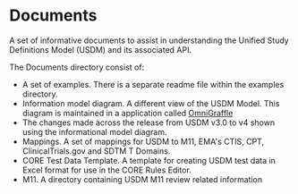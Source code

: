 # Documents

A set of informative documents to assist in understanding the Unified Study Definitions Model (USDM) and its associated API.

The Documents directory consist of:

- A set of examples. There is a separate readme file within the examples directory.
- Information model diagram. A different view of the USDM Model. This diagram is maintained in a application called [OmniGraffle](https://www.omnigroup.com/omnigraffle)
- The changes made across the release from USDM v3.0 to v4 shown using the informational model diagram.
- Mappings. A set of mappings for USDM to M11, EMA's CTIS, CPT, ClinicalTrials.gov and SDTM T Domains.
- CORE Test Data Template. A template for creating USDM test data in Excel format for use in the CORE Rules Editor.
- M11. A directory containing USDM M11 review related information

